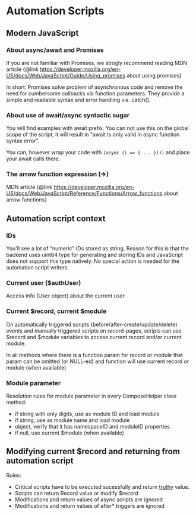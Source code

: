 # Automation Scripts

## Modern JavaScript 

### About async/await and Promises
If you are not familiar with Promises, we strogly recommend reading MDN article
{@link https://developer.mozilla.org/en-US/docs/Web/JavaScript/Guide/Using_promises about using promises}

  In short: Promises solve problem of asynchronous code and remove the need for cumbersome
  callbacks via function parameters. They provide a simple and readable syntax and error
  handling via .catch().

### About use of await/async syntactic sugar

  You will find examples with await prefix. You can not use this on the global scope of the script, it will
  result in "await is only valid in async function syntax error".

You can, however wrap your code with `(async () => { ... }())` and place your await calls there.</p>

### The arrow function expression (=>)
MDN article {@link https://developer.mozilla.org/en-US/docs/Web/JavaScript/Reference/Functions/Arrow_functions about arrow functions}


## Automation script context

### IDs

You'll see a lot of "numeric" IDs stored as string. Reason for this is that the backend uses uint64 type
for generating and storing IDs and JavaScript does not support this type natively.
No special action is needed for the automation script writers.


### Current user ($authUser)

Access info (User object) about the current user

### Current $record, current $module
  
On automatically triggered scripts (before/after-create/update/delete) events and
manually triggered scripts on record-pages, scripts can use $record and $module
variables to access current record and/or current module.

In all methods where there is a function param for record or module that
param can be omitted (or NULL-ed) and function will use current record or module (when available)

### Module parameter
Resolution rules for module parameter in every ComposeHelper class method:

 - if string with only digits, use as module ID and load module
 - if string, use as module name and load module
 - object, verify that it has namespaceID and moduleID properties
 - if null, use current $module (when available)


## Modifying current $record and returning from automation script

Rules:

 - Critical scripts have to be executed sucessfully and return [truthy](https://developer.mozilla.org/en-US/docs/Glossary/Truthy) value.
 - Scripts can return Record value or modify $record
 - Modifications and return values of async scripts are ignored
 - Modifications and return values of after* triggers are ignored 
